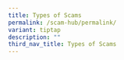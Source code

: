 ```yaml
---
title: Types of Scams
permalink: /scam-hub/permalink/
variant: tiptap
description: ""
third_nav_title: Types of Scams
---
```

